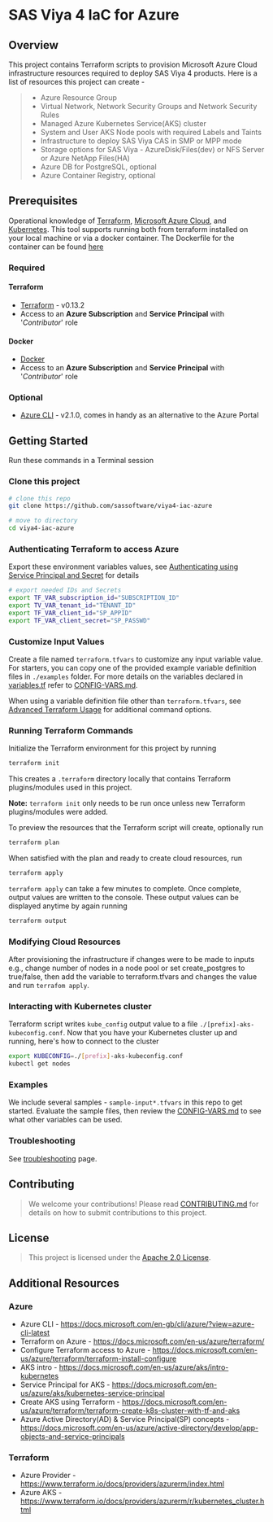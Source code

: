 # SAS Viya 4 IaC for Azure

## Overview

This project contains Terraform scripts to provision Microsoft Azure Cloud infrastructure resources required to deploy SAS Viya 4 products. Here is a list of resources this project can create -

  >- Azure Resource Group
  >- Virtual Network, Network Security Groups and Network Security Rules
  >- Managed Azure Kubernetes Service(AKS) cluster
  >- System and User AKS Node pools with required Labels and Taints
  >- Infrastructure to deploy SAS Viya CAS in SMP or MPP mode
  >- Storage options for SAS Viya -  AzureDisk/Files(dev) or NFS Server or Azure NetApp Files(HA)
  >- Azure DB for PostgreSQL, optional
  >- Azure Container Registry, optional

## Prerequisites

Operational knowledge of [Terraform](https://www.terraform.io/intro/index.html), [Microsoft Azure Cloud](https://azure.microsoft.com/), and [Kubernetes](https://kubernetes.io/docs/concepts/).
This tool supports running both from terraform installed on your local machine or via a docker container. The Dockerfile for the container can be found [here](Dockerfile)

### Required

#### Terraform

- [Terraform](https://www.terraform.io/downloads.html) - v0.13.2
- Access to an **Azure Subscription** and **Service Principal** with '*Contributor*' role

#### Docker

- [Docker](https://docs.docker.com/get-docker/)
- Access to an **Azure Subscription** and **Service Principal** with '*Contributor*' role

### Optional

- [Azure CLI](https://docs.microsoft.com/en-us/cli/azure/install-azure-cli?view=azure-cli-latest) - v2.1.0, comes in handy as an alternative to the Azure Portal

## Getting Started

Run these commands in a Terminal session

### Clone this project

```bash
# clone this repo
git clone https://github.com/sassoftware/viya4-iac-azure

# move to directory
cd viya4-iac-azure
```

### Authenticating Terraform to access Azure

Export these environment variables values, see [Authenticating using Service Principal and Secret](./docs/user/TerraformAzureAuthentication.md) for details

```bash
# export needed IDs and Secrets
export TF_VAR_subscription_id="SUBSCRIPTION_ID"
export TV_VAR_tenant_id="TENANT_ID"
export TF_VAR_client_id="SP_APPID"
export TF_VAR_client_secret="SP_PASSWD"
```

### Customize Input Values

Create a file named `terraform.tfvars` to customize any input variable value. For starters, you can copy one of the provided example variable definition files in `./examples` folder. For more details on the variables declared in [variables.tf](variables.tf) refer to [CONFIG-VARS.md](docs/CONFIG-VARS.md).

When using a variable definition file other than `terraform.tfvars`, see [Advanced Terraform Usage](docs/user/AdvancedTerraformUsage.md) for additional command options.

### Running Terraform Commands

Initialize the Terraform environment for this project by running 

```bash
terraform init
```

This creates a `.terraform` directory locally that contains Terraform plugins/modules used in this project.

**Note:** `terraform init` only needs to be run once unless new Terraform plugins/modules were added.

To preview the resources that the Terraform script will create, optionally run

```bash
terraform plan
```

When satisfied with the plan and ready to create cloud resources, run

```bash
terraform apply
```

`terraform apply` can take a few minutes to complete. Once complete, output values are written to the console. These output values can be displayed anytime by again running

```bash
terraform output
```

### Modifying Cloud Resources

After provisioning the infrastructure if changes were to be made to inputs e.g., change number of nodes in a node pool or set create_postgres to true/false, then add the variable to terraform.tfvars and changes the value and run `terrafom apply`.

### Interacting with Kubernetes cluster

Terraform script writes `kube_config` output value to a file `./[prefix]-aks-kubeconfig.conf`. Now that you have your Kubernetes cluster up and running, here's how to connect to the cluster

```bash
export KUBECONFIG=./[prefix]-aks-kubeconfig.conf
kubectl get nodes
```

### Examples

We include several samples - `sample-input*.tfvars` in this repo to get started. Evaluate the sample files, then review the [CONFIG-VARS.md](docs/CONFIG-VARS.md) to see what other variables can be used.

### Troubleshooting

See [troubleshooting](./docs/Troubleshooting.md) page.

## Contributing

> We welcome your contributions! Please read [CONTRIBUTING.md](CONTRIBUTING.md) for details on how to submit contributions to this project. 

## License

> This project is licensed under the [Apache 2.0 License](LICENSE).

## Additional Resources

### Azure

- Azure CLI - https://docs.microsoft.com/en-gb/cli/azure/?view=azure-cli-latest
- Terraform on Azure - https://docs.microsoft.com/en-us/azure/terraform/
- Configure Terraform access to Azure - https://docs.microsoft.com/en-us/azure/terraform/terraform-install-configure
- AKS intro - https://docs.microsoft.com/en-us/azure/aks/intro-kubernetes
- Service Principal for AKS - https://docs.microsoft.com/en-us/azure/aks/kubernetes-service-principal
- Create AKS using Terraform - https://docs.microsoft.com/en-us/azure/terraform/terraform-create-k8s-cluster-with-tf-and-aks
- Azure Active Directory(AD) & Service Principal(SP) concepts - https://docs.microsoft.com/en-us/azure/active-directory/develop/app-objects-and-service-principals

### Terraform 

- Azure Provider - https://www.terraform.io/docs/providers/azurerm/index.html
- Azure AKS - https://www.terraform.io/docs/providers/azurerm/r/kubernetes_cluster.html
